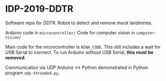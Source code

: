 # IDP-2019-DDTR

Software repo for DDTR. Robot to detect and remove mock landmines.

Arduino code in `microcontroller/`
Code for computer vision in `computer-vision/`

Main code for the microcontroller is `NINA_CODE`. This still includes a wait for USB Serial to connect. To run Arduino without USB Serial, **this must be removed**.

Communication via UDP Arduino <-> Python demonstrated in Python program `udp-threaded.py`.
